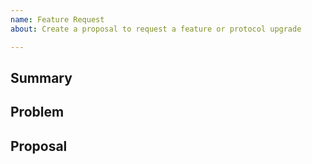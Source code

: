 ```yaml
---
name: Feature Request
about: Create a proposal to request a feature or protocol upgrade

---
```


<!-- If you are asking a question rather than requesting a feature, try asking on our discord server!
- https://discord.gg/YTB5A4P
-->

## Summary
<!-- Short, concise description of the proposed feature --> 

## Problem
<!-- Why do we need this feature? 
How will our plasma-mvp implementation be improved by this feature?
What security issues arise by introducing this feature?
Are there any disadvantages of including this feature? -->

## Proposal
<!-- Detailed description of requirements of implementation --> 
